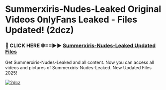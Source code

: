 # Summerxiris-Nudes-Leaked Original Videos 0nlyFans Leaked - Files Updated! (2dcz)

<h3>🔴 CLICK HERE 🌐==►► <a href="https://tinyurl.com/5h6xmrr3" rel="nofollow">Summerxiris-Nudes-Leaked Updated Files</a></h3>

Get Summerxiris-Nudes-Leaked and all content. Now you can access all videos and pictures of Summerxiris-Nudes-Leaked. New Updated Files 2025!

[![2dcz](https://i.imgur.com/KVD873Z.gif)](https://tinyurl.com/5h6xmrr3)
